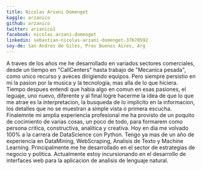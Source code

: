 ```yaml
---
title: Nicolas Arzani Domenget
kaggle: arzanico 
github: arzanico
twitter: arzanico1
facebook: nicolas.arzani.domenget
linkedin: sebastian-nicolas-arzani-domenget-37670592
soy-de: San Andres de Giles, Prov Buenos Aires, Arg
---
```


A traves de los años me he desarrollado en variados sectores comerciales, desde un tiempo en "CallCenters" hasta trabajo de "Mecanica pesada", como unico recurso y aveces dirigiendo equipos. Pero siempre persistio en mi la pasion por la musica y la tecnologia, mas alla de lo que hiciera. Tiempo despues entendi que habia algo en comun en esas pasiones, el leguaje, uno nuevo, diferente y al final logre hacerme la idea de que lo que me atrae es la interpretacion, la busqueda de lo implicito en la informacion, los detalles que no se muestran a simple vista o primera escucha. Finalemnte mi amplia experiencia profesional me ha provisto de un poquito de cocimiento de varias cosas, un poco de todo, para formarem como persona critica, constructiva, analitica y creativa. Hoy en dia me volvado 100% a la carrera de DataScience con Python. Tengo ya mas de un año de experiencia en DataMining, WebScraping, Analisis de Texto y Machine Learning. Principalmente me he desarrollado en el sector de estrategias de negocio y politica. Actualmente estoy incursionando en el desarrollo de interfaces web para la aplicacion de analisis de lenguaje natural. 
